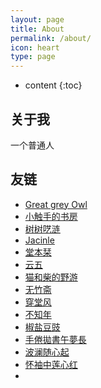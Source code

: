 ```yaml
---
layout: page
title: About
permalink: /about/
icon: heart
type: page
---
```


* content
{:toc}

## 关于我


一个普通人


## 友链

* [Great grey Owl](https://greatgreyowl.blog/)
* [小触手的书房](https://heiheihei.ca/)
* [树树呓涟](https://www.treex2.me/)
* [Jacinle](http://after27.me)
* [堂本栞](https://shiorireads.ca/)
* [云五](https://yukieyun.net)
* [猫和柴的野游](https://meowshiba.com)
* [无竹斋](https://bamboobone9.com)
* [穿堂风](https://simona.life/)
* [不知年](https://permanentjetlag.montaigne.io/)
* [椒盐豆豉](https://blog.douchi.space/)
* [手倦拋書午夢長](https://www.shingireservation.com/)
* [波澜随心起](https://randomwaves.space/)
* [怀袖中莲心红](http://www.emilyzh.me/)
* 
